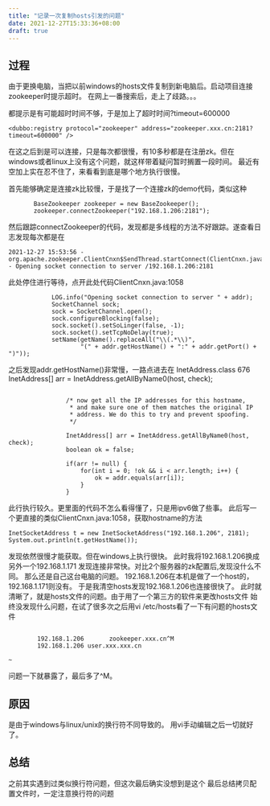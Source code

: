 ```yaml
---
title: "记录一次复制hosts引发的问题"
date: 2021-12-27T15:33:36+08:00
draft: true
---
```


## 过程
由于更换电脑，当把以前windows的hosts文件复制到新电脑后。启动项目连接zookeeper时提示超时。
在网上一番搜索后，走上了歧路。。。

都提示是有可能超时时间不够，于是加上了超时时间?timeout=600000
````
<dubbo:registry protocol="zookeeper" address="zookeeper.xxx.cn:2181?timeout=600000" />
````
在这之后到是可以连接，只是每次都很慢，有10多秒都是在注册zk。但在windows或者linux上没有这个问题，就这样带着疑问暂时搁置一段时间。
最近有空加上实在忍不住了，来看看到底是哪个地方执行很慢。

首先能够确定是连接zk比较慢，于是找了一个连接zk的demo代码，类似这种
````
       BaseZookeeper zookeeper = new BaseZookeeper();
       zookeeper.connectZookeeper("192.168.1.206:2181");
````
然后跟踪connectZookeeper的代码，发现都是多线程的方法不好跟踪。遂查看日志发现每次都是在
````
2021-12-27 15:53:56 - org.apache.zookeeper.ClientCnxn$SendThread.startConnect(ClientCnxn.java:1058) - Opening socket connection to server /192.168.1.206:2181
````
此处停住进行等待，点开此处代码ClientCnxn.java:1058
````
            LOG.info("Opening socket connection to server " + addr);
            SocketChannel sock;
            sock = SocketChannel.open();
            sock.configureBlocking(false);
            sock.socket().setSoLinger(false, -1);
            sock.socket().setTcpNoDelay(true);
            setName(getName().replaceAll("\\(.*\\)",
                    "(" + addr.getHostName() + ":" + addr.getPort() + ")"));
````
之后发现addr.getHostName()非常慢，一路点进去在
InetAddress.class 676
InetAddress[] arr = InetAddress.getAllByName0(host, check);
````

                /* now get all the IP addresses for this hostname,
                 * and make sure one of them matches the original IP
                 * address. We do this to try and prevent spoofing.
                 */

                InetAddress[] arr = InetAddress.getAllByName0(host, check);
                boolean ok = false;

                if(arr != null) {
                    for(int i = 0; !ok && i < arr.length; i++) {
                        ok = addr.equals(arr[i]);
                    }
                }
````
此行执行较久。更里面的代码不怎么看得懂了，只是用ipv6做了些事。
此后写一个更直接的类似ClientCnxn.java:1058，获取hostname的方法
````
InetSocketAddress t = new InetSocketAddress("192.168.1.206", 2181);
System.out.println(t.getHostName());
````
发现依然很慢才能获取。但在windows上执行很快。
此时我将192.168.1.206换成另外一个192.168.1.171
发现连接非常快。对比2个服务器的zk配置后,发现没什么不同。
那么还是自己这台电脑的问题。
192.168.1.206在本机是做了一个host的，192.168.1.171则没有。
于是我清空hosts发现192.168.1.206也连接很快了。
此时就清晰了，就是hosts文件的问题。由于用了一个第三方的软件来更改hosts文件
始终没发现什么问题，在试了很多次之后用vi /etc/hosts看了一下有问题的hosts文件
````

        192.168.1.206       zookeeper.xxx.cn^M
        192.168.1.206 user.xxx.xxx.cn

~              
````

问题一下就暴露了，最后多了^M。
## 原因
是由于windows与linux/unix的换行符不同导致的。
用vi手动编辑之后一切就好了。
## 总结
之前其实遇到过类似换行符问题，但这次最后确实没想到是这个
最后总结拷贝配置文件时，一定注意换行符的问题
